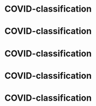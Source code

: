 # COVID-classification
# COVID-classification
# COVID-classification
# COVID-classification
# COVID-classification
